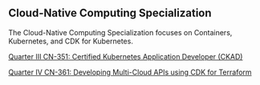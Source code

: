 ## Cloud-Native Computing Specialization

The Cloud-Native Computing Specialization focuses on Containers, Kubernetes, and CDK for Kubernetes.

[Quarter III CN-351: Certified Kubernetes Application Developer (CKAD)]()

[Quarter IV CN-361: Developing Multi-Cloud APIs using CDK for Terraform]()

